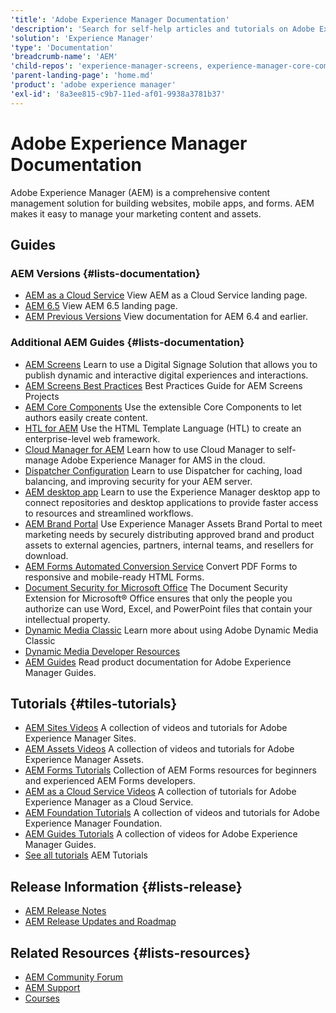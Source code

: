 ```yaml
---
'title': 'Adobe Experience Manager Documentation'
'description': 'Search for self-help articles and tutorials on Adobe Experience Manager. Learn strategies and best practices from experts in live and on-demand video events.'
'solution': 'Experience Manager'
'type': 'Documentation'
'breadcrumb-name': 'AEM'
'child-repos': 'experience-manager-screens, experience-manager-core-components, experience-manager-htl, experience-manager-cloud-manager, experience-manager-dispatcher, experience-manager-desktop-app, experience-manager-brand-portal, aem-forms-automated-conversion-service, dynamic-media-classic'
'parent-landing-page': 'home.md'
'product': 'adobe experience manager'
'exl-id': '8a3ee815-c9b7-11ed-af01-9938a3781b37'
---
```


# Adobe Experience Manager Documentation

Adobe Experience Manager (AEM) is a comprehensive content management solution for building websites, mobile apps, and forms. AEM makes it easy to manage your marketing content and assets.

## Guides

### AEM Versions {#lists-documentation}

- [AEM as a Cloud Service](experience-manager-cloud-service.html)
  View AEM as a Cloud Service landing page.
- [AEM 6.5](experience-manager-65.html)
  View AEM 6.5 landing page.
- [AEM Previous Versions](https://experienceleague.adobe.com/docs/experience-manager-release-information/aem-release-updates/previous-updates/aem-previous-versions.html)
  View documentation for AEM 6.4 and earlier.

### Additional AEM Guides {#lists-documentation}

- [AEM Screens](https://experienceleague.adobe.com/docs/experience-manager-screens/user-guide/aem-screens-introduction.html)
  Learn to use a Digital Signage Solution that allows you to publish dynamic and interactive digital experiences and interactions.
- [AEM Screens Best Practices](https://experienceleague.adobe.com/docs/experience-manager-screens/using/about-guide.html)
  Best Practices Guide for AEM Screens Projects
- [AEM Core Components](https://experienceleague.adobe.com/docs/experience-manager-core-components/using/introduction.html)
  Use the extensible Core Components to let authors easily create content.
- [HTL for AEM](https://experienceleague.adobe.com/docs/experience-manager-htl/content/overview.html)
  Use the HTML Template Language (HTL) to create an enterprise-level web framework.
- [Cloud Manager for AEM](https://experienceleague.adobe.com/docs/experience-manager-cloud-manager/content/introduction.html)
  Learn how to use Cloud Manager to self-manage Adobe Experience Manager for AMS in the cloud.
- [Dispatcher Configuration](https://experienceleague.adobe.com/docs/experience-manager-dispatcher/using/dispatcher.html)
  Learn to use Dispatcher for caching, load balancing, and improving security for your AEM server.
- [AEM desktop app](https://experienceleague.adobe.com/docs/experience-manager-desktop-app/using/introduction.html)
  Learn to use the Experience Manager desktop app to connect repositories and desktop applications to provide faster access to resources and streamlined workflows.
- [AEM Brand Portal](https://experienceleague.adobe.com/docs/experience-manager-brand-portal/using/home.html)
  Use Experience Manager Assets Brand Portal to meet marketing needs by securely distributing approved brand and product assets to external agencies, partners, internal teams, and resellers for download.
- [AEM Forms Automated Conversion Service](https://experienceleague.adobe.com/docs/aem-forms-automated-conversion-service/using/introduction.html)
  Convert PDF Forms to responsive and mobile-ready HTML Forms.
- [Document Security for Microsoft Office](https://experienceleague.adobe.com/docs/experience-manager-document-security/using/document-security-extension-microsoft-office.html)
  The Document Security Extension for Microsoft® Office ensures that only the people you authorize can use Word, Excel, and PowerPoint files that contain your intellectual property.
- [Dynamic Media Classic](https://experienceleague.adobe.com/docs/dynamic-media-classic/using/upgrade/upgrade.html)
  Learn more about using Adobe Dynamic Media Classic
- [Dynamic Media Developer Resources](dynamic-media-developer-resources.html)
- [AEM Guides](https://experienceleague.adobe.com/docs/experience-manager-guides/using/overview.html)
  Read product documentation for Adobe Experience Manager Guides.

## Tutorials {#tiles-tutorials}

- [AEM Sites Videos](https://experienceleague.adobe.com/docs/experience-manager-learn/sites/overview.html)
  A collection of videos and tutorials for Adobe Experience Manager Sites.
- [AEM Assets Videos](https://experienceleague.adobe.com/docs/experience-manager-learn/assets/overview.html)
  A collection of videos and tutorials for Adobe Experience Manager Assets.
- [AEM Forms Tutorials](https://experienceleague.adobe.com/docs/experience-manager-learn/forms/overview.html)
  Collection of AEM Forms resources for beginners and experienced AEM Forms developers.
- [AEM as a Cloud Service Videos](https://experienceleague.adobe.com/docs/experience-manager-learn/cloud-service/overview.html)
  A collection of tutorials for Adobe Experience Manager as a Cloud Service.
- [AEM Foundation Tutorials](https://experienceleague.adobe.com/docs/experience-manager-learn/foundation/overview.html)
  A collection of videos and tutorials for Adobe Experience Manager Foundation.
- [AEM Guides Tutorials](https://experienceleague.adobe.com/docs/experience-manager-guides-learn/videos/overview.html)
  A collection of videos for Adobe Experience Manager Guides.
- [See all tutorials](https://experienceleague.adobe.com/docs/experience-manager-learn/aem-tutorials/overview.html)
  AEM Tutorials

## Release Information {#lists-release}

- [AEM Release Notes](https://experienceleague.adobe.com/docs/release-notes/experience-cloud/current.html#aem)
- [AEM Release Updates and Roadmap](https://experienceleague.adobe.com/docs/experience-manager-release-information/aem-release-updates/home.html)

## Related Resources {#lists-resources}

- [AEM Community Forum](https://experienceleaguecommunities.adobe.com/t5/adobe-experience-manager/ct-p/adobe-experience-manager-community)
- [AEM Support](https://experienceleague.adobe.com/?support-solution=Experience+Manager#support)
- [Courses](https://experienceleague.adobe.com/#courses)

